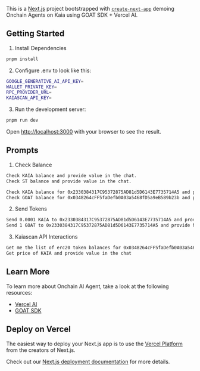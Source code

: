 This is a [Next.js](https://nextjs.org) project bootstrapped with [`create-next-app`](https://nextjs.org/docs/app/api-reference/cli/create-next-app) demoing Onchain Agents on Kaia using GOAT SDK + Vercel AI.

## Getting Started

1. Install Dependencies

```bash
pnpm install
```

2. Configure .env to look like this:

```bash
GOOGLE_GENERATIVE_AI_API_KEY=
WALLET_PRIVATE_KEY=
RPC_PROVIDER_URL=
KAIASCAN_API_KEY=
```

3. Run the development server:

```bash
pnpm run dev
```

Open [http://localhost:3000](http://localhost:3000) with your browser to see the result.


## Prompts

1. Check Balance

```bash
Check KAIA balance and provide value in the chat.
Check ST balance and provide value in the chat.

Check KAIA balance for 0x2330384317C95372875AD81d5D6143E7735714A5 and provide value in the chat.
Check GOAT balance for 0x0348264cFF5faDefb0A03a5468fD5a9eB589b23b and provide value in the chat.
```

2. Send Tokens

```bash
Send 0.0001 KAIA to 0x2330384317C95372875AD81d5D6143E7735714A5 and provide hash for the transaction here.
Send 1 GOAT to 0x2330384317C95372875AD81d5D6143E7735714A5 and provide hash for the transaction here.
```

3. Kaiascan API Interactions

```bash
Get me the list of erc20 token balances for 0x0348264cFF5faDefb0A03a5468fD5a9eB589b23b
Get price of KAIA and provide value in the chat
```

## Learn More

To learn more about Onchain AI Agent, take a look at the following resources:

- [Vercel AI](https://sdk.vercel.ai/docs/getting-started/nextjs-app-router)
- [GOAT SDK](https://ohmygoat.dev/introduction) 


## Deploy on Vercel

The easiest way to deploy your Next.js app is to use the [Vercel Platform](https://vercel.com/new?utm_medium=default-template&filter=next.js&utm_source=create-next-app&utm_campaign=create-next-app-readme) from the creators of Next.js.

Check out our [Next.js deployment documentation](https://nextjs.org/docs/app/building-your-application/deploying) for more details.

